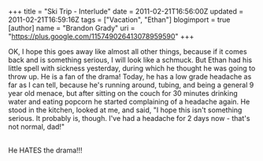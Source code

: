 +++
title = "Ski Trip - Interlude"
date = 2011-02-21T16:56:00Z
updated = 2011-02-21T16:59:16Z
tags = ["Vacation", "Ethan"]
blogimport = true 
[author]
	name = "Brandon Grady"
	uri = "https://plus.google.com/115749026413078959590"
+++

OK, I hope this goes away like almost all other things, because if it comes back and is something serious, I will look like a schmuck. But Ethan had his little spell with sickness yesterday, during which he thought he was going to throw up. He is a fan of the drama! Today, he has a low grade headache as far as I can tell, because he's running around, tubing, and being a general 9 year old menace, but after sitting on the couch for 30 minutes drinking water and eating popcorn he started complaining of a headache again. He stood in the kitchen, looked at me, and said, "I hope this isn't something serious. It probably is, though. I've had a headache for 2 days now - that's not normal, dad!"<div><br /></div><div>He HATES the drama!!!</div>
